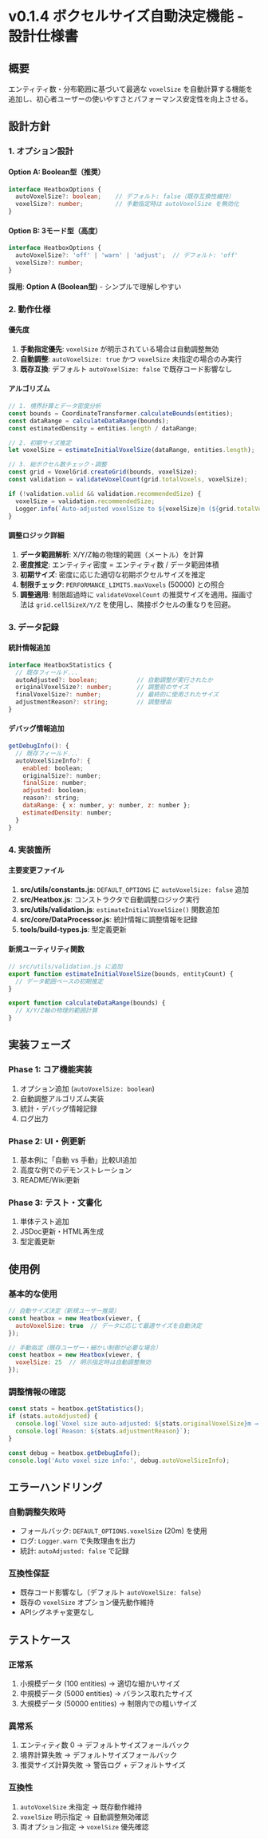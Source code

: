 # v0.1.4 ボクセルサイズ自動決定機能 - 設計仕様書

## 概要

エンティティ数・分布範囲に基づいて最適な `voxelSize` を自動計算する機能を追加し、初心者ユーザーの使いやすさとパフォーマンス安定性を向上させる。

## 設計方針

### 1. オプション設計

#### Option A: Boolean型（推奨）
```typescript
interface HeatboxOptions {
  autoVoxelSize?: boolean;    // デフォルト: false（既存互換性維持）
  voxelSize?: number;         // 手動指定時は autoVoxelSize を無効化
}
```

#### Option B: 3モード型（高度）  
```typescript
interface HeatboxOptions {
  autoVoxelSize?: 'off' | 'warn' | 'adjust';  // デフォルト: 'off'
  voxelSize?: number;
}
```

**採用**: **Option A (Boolean型)** - シンプルで理解しやすい

### 2. 動作仕様

#### 優先度
1. **手動指定優先**: `voxelSize` が明示されている場合は自動調整無効
2. **自動調整**: `autoVoxelSize: true` かつ `voxelSize` 未指定の場合のみ実行
3. **既存互換**: デフォルト `autoVoxelSize: false` で既存コード影響なし

#### アルゴリズム
```javascript
// 1. 境界計算とデータ密度分析
const bounds = CoordinateTransformer.calculateBounds(entities);
const dataRange = calculateDataRange(bounds);
const estimatedDensity = entities.length / dataRange;

// 2. 初期サイズ推定
let voxelSize = estimateInitialVoxelSize(dataRange, entities.length);

// 3. 総ボクセル数チェック・調整
const grid = VoxelGrid.createGrid(bounds, voxelSize);
const validation = validateVoxelCount(grid.totalVoxels, voxelSize);

if (!validation.valid && validation.recommendedSize) {
  voxelSize = validation.recommendedSize;
  Logger.info(`Auto-adjusted voxelSize to ${voxelSize}m (${grid.totalVoxels} → ${newGrid.totalVoxels} voxels)`);
}
```

#### 調整ロジック詳細
1. **データ範囲解析**: X/Y/Z軸の物理的範囲（メートル）を計算
2. **密度推定**: エンティティ密度 = エンティティ数 / データ範囲体積
3. **初期サイズ**: 密度に応じた適切な初期ボクセルサイズを推定
4. **制限チェック**: `PERFORMANCE_LIMITS.maxVoxels` (50000) との照合
5. **調整適用**: 制限超過時に `validateVoxelCount` の推奨サイズを適用。描画寸法は `grid.cellSizeX/Y/Z` を使用し、隣接ボクセルの重なりを回避。

### 3. データ記録

#### 統計情報追加
```typescript
interface HeatboxStatistics {
  // 既存フィールド...
  autoAdjusted?: boolean;           // 自動調整が実行されたか
  originalVoxelSize?: number;       // 調整前のサイズ
  finalVoxelSize?: number;          // 最終的に使用されたサイズ
  adjustmentReason?: string;        // 調整理由
}
```

#### デバッグ情報追加
```javascript
getDebugInfo(): {
  // 既存フィールド...
  autoVoxelSizeInfo?: {
    enabled: boolean;
    originalSize?: number;
    finalSize: number;
    adjusted: boolean;
    reason?: string;
    dataRange: { x: number, y: number, z: number };
    estimatedDensity: number;
  }
}
```

### 4. 実装箇所

#### 主要変更ファイル
1. **src/utils/constants.js**: `DEFAULT_OPTIONS` に `autoVoxelSize: false` 追加
2. **src/Heatbox.js**: コンストラクタで自動調整ロジック実行
3. **src/utils/validation.js**: `estimateInitialVoxelSize()` 関数追加
4. **src/core/DataProcessor.js**: 統計情報に調整情報を記録
5. **tools/build-types.js**: 型定義更新

#### 新規ユーティリティ関数
```javascript
// src/utils/validation.js に追加
export function estimateInitialVoxelSize(bounds, entityCount) {
  // データ範囲ベースの初期推定
}

export function calculateDataRange(bounds) {
  // X/Y/Z軸の物理的範囲計算
}
```

## 実装フェーズ

### Phase 1: コア機能実装
1. オプション追加 (`autoVoxelSize: boolean`)
2. 自動調整アルゴリズム実装
3. 統計・デバッグ情報記録
4. ログ出力

### Phase 2: UI・例更新  
1. 基本例に「自動 vs 手動」比較UI追加
2. 高度な例でのデモンストレーション
3. README/Wiki更新

### Phase 3: テスト・文書化
1. 単体テスト追加
2. JSDoc更新・HTML再生成
3. 型定義更新

## 使用例

### 基本的な使用
```javascript
// 自動サイズ決定（新規ユーザー推奨）
const heatbox = new Heatbox(viewer, {
  autoVoxelSize: true  // データに応じて最適サイズを自動決定
});

// 手動指定（既存ユーザー・細かい制御が必要な場合）
const heatbox = new Heatbox(viewer, {
  voxelSize: 25  // 明示指定時は自動調整無効
});
```

### 調整情報の確認
```javascript
const stats = heatbox.getStatistics();
if (stats.autoAdjusted) {
  console.log(`Voxel size auto-adjusted: ${stats.originalVoxelSize}m → ${stats.finalVoxelSize}m`);
  console.log(`Reason: ${stats.adjustmentReason}`);
}

const debug = heatbox.getDebugInfo();
console.log('Auto voxel size info:', debug.autoVoxelSizeInfo);
```

## エラーハンドリング

### 自動調整失敗時
- フォールバック: `DEFAULT_OPTIONS.voxelSize` (20m) を使用
- ログ: `Logger.warn` で失敗理由を出力
- 統計: `autoAdjusted: false` で記録

### 互換性保証
- 既存コード影響なし（デフォルト `autoVoxelSize: false`）
- 既存の `voxelSize` オプション優先動作維持
- APIシグネチャ変更なし

## テストケース

### 正常系
1. 小規模データ (100 entities) → 適切な細かいサイズ
2. 中規模データ (5000 entities) → バランス取れたサイズ  
3. 大規模データ (50000 entities) → 制限内での粗いサイズ

### 異常系
1. エンティティ数 0 → デフォルトサイズフォールバック
2. 境界計算失敗 → デフォルトサイズフォールバック
3. 推奨サイズ計算失敗 → 警告ログ + デフォルトサイズ

### 互換性
1. `autoVoxelSize` 未指定 → 既存動作維持
2. `voxelSize` 明示指定 → 自動調整無効確認
3. 両オプション指定 → `voxelSize` 優先確認
